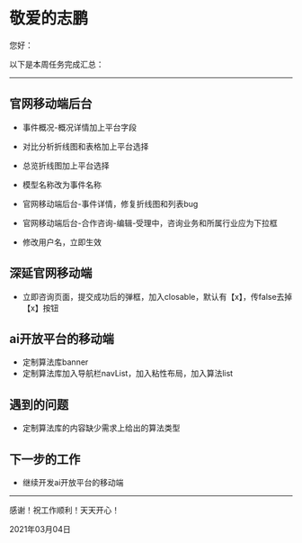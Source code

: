 # 敬爱的志鹏

您好：

以下是本周任务完成汇总：

---

## 官网移动端后台

- 事件概况-概况详情加上平台字段

- 对比分析折线图和表格加上平台选择
- 总览折线图加上平台选择
- 模型名称改为事件名称

- 官网移动端后台-事件详情，修复折线图和列表bug

- 官网移动端后台-合作咨询-编辑-受理中，咨询业务和所属行业应为下拉框
- 修改用户名，立即生效

## 深延官网移动端

- 立即咨询页面，提交成功后的弹框，加入closable，默认有【x】，传false去掉【x】按钮

## ai开放平台的移动端

- 定制算法库banner
- 定制算法库加入导航栏navList，加入粘性布局，加入算法list

## 遇到的问题

- 定制算法库的内容缺少需求上给出的算法类型

## 下一步的工作

- 继续开发ai开放平台的移动端

---
感谢！祝工作顺利！天天开心！

2021年03月04日
